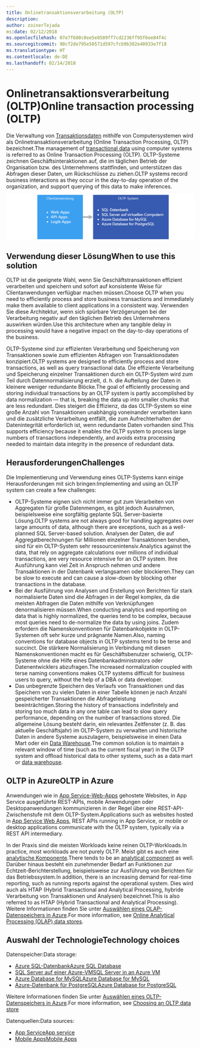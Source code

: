 ```yaml
---
title: Onlinetransaktionsverarbeitung (OLTP)
description: 
author: zoinerTejada
ms:date: 02/12/2018
ms.openlocfilehash: 07e7f680c8ee5e8589ff7cd2236ff95f6ee84f4c
ms.sourcegitcommit: 90cf2de795e50571d597cfcb9b302e48933e7f18
ms.translationtype: HT
ms.contentlocale: de-DE
ms.lasthandoff: 02/14/2018
---
```

# <a name="online-transaction-processing-oltp"></a><span data-ttu-id="036b5-102">Onlinetransaktionsverarbeitung (OLTP)</span><span class="sxs-lookup"><span data-stu-id="036b5-102">Online transaction processing (OLTP)</span></span>

<span data-ttu-id="036b5-103">Die Verwaltung von [Transaktionsdaten](../concepts/transactional-data.md) mithilfe von Computersystemen wird als Onlinetransaktionsverarbeitung (Online Transaction Processing, OLTP) bezeichnet.</span><span class="sxs-lookup"><span data-stu-id="036b5-103">The management of [transactional data](../concepts/transactional-data.md) using computer systems is referred to as Online Transaction Processing (OLTP).</span></span> <span data-ttu-id="036b5-104">OLTP-Systeme zeichnen Geschäftsinteraktionen auf, die im täglichen Betrieb der Organisation bzw. des Unternehmens stattfinden, und unterstützen das Abfragen dieser Daten, um Rückschlüsse zu ziehen.</span><span class="sxs-lookup"><span data-stu-id="036b5-104">OLTP systems record business interactions as they occur in the day-to-day operation of the organization, and support querying of this data to make inferences.</span></span>

![OLTP in Azure](./images/oltp-data-pipeline.png)

## <a name="when-to-use-this-solution"></a><span data-ttu-id="036b5-106">Verwendung dieser Lösung</span><span class="sxs-lookup"><span data-stu-id="036b5-106">When to use this solution</span></span>

<span data-ttu-id="036b5-107">OLTP ist die geeignete Wahl, wenn Sie Geschäftstransaktionen effizient verarbeiten und speichern und sofort auf konsistente Weise für Clientanwendungen verfügbar machen müssen.</span><span class="sxs-lookup"><span data-stu-id="036b5-107">Choose OLTP when you need to efficiently process and store business transactions and immediately make them available to client applications in a consistent way.</span></span> <span data-ttu-id="036b5-108">Verwenden Sie diese Architektur, wenn sich spürbare Verzögerungen bei der Verarbeitung negativ auf den täglichen Betrieb des Unternehmens auswirken würden.</span><span class="sxs-lookup"><span data-stu-id="036b5-108">Use this architecture when any tangible delay in processing would have a negative impact on the day-to-day operations of the business.</span></span>

<span data-ttu-id="036b5-109">OLTP-Systeme sind zur effizienten Verarbeitung und Speicherung von Transaktionen sowie zum effizienten Abfragen von Transaktionsdaten konzipiert.</span><span class="sxs-lookup"><span data-stu-id="036b5-109">OLTP systems are designed to efficiently process and store transactions, as well as query transactional data.</span></span> <span data-ttu-id="036b5-110">Die effiziente Verarbeitung und Speicherung einzelner Transaktionen durch ein OLTP-System wird zum Teil durch Datennormalisierung erzielt, d. h. die Aufteilung der Daten in kleinere weniger redundante Blöcke.</span><span class="sxs-lookup"><span data-stu-id="036b5-110">The goal of efficiently processing and storing individual transactions by an OLTP system is partly accomplished by data normalization &mdash; that is, breaking the data up into smaller chunks that are less redundant.</span></span> <span data-ttu-id="036b5-111">Dies steigert die Effizienz, da das OLTP-System so eine große Anzahl von Transaktionen unabhängig voneinander verarbeiten kann und die zusätzliche Verarbeitung entfällt, die zum Aufrechterhalten der Datenintegrität erforderlich ist, wenn redundante Daten vorhanden sind.</span><span class="sxs-lookup"><span data-stu-id="036b5-111">This supports efficiency because it enables the OLTP system to process large numbers of transactions independently, and avoids extra processing needed to maintain data integrity in the presence of redundant data.</span></span>

## <a name="challenges"></a><span data-ttu-id="036b5-112">Herausforderungen</span><span class="sxs-lookup"><span data-stu-id="036b5-112">Challenges</span></span>
<span data-ttu-id="036b5-113">Die Implementierung und Verwendung eines OLTP-Systems kann einige Herausforderungen mit sich bringen:</span><span class="sxs-lookup"><span data-stu-id="036b5-113">Implementing and using an OLTP system can create a few challenges:</span></span>

- <span data-ttu-id="036b5-114">OLTP-Systeme eignen sich nicht immer gut zum Verarbeiten von Aggregaten für große Datenmengen, es gibt jedoch Ausnahmen, beispielsweise eine sorgfältig geplante SQL Server-basierte Lösung.</span><span class="sxs-lookup"><span data-stu-id="036b5-114">OLTP systems are not always good for handling aggregates over large amounts of data, although there are exceptions, such as a well-planned SQL Server-based solution.</span></span> <span data-ttu-id="036b5-115">Analysen der Daten, die auf Aggregatberechnungen für Millionen einzelner Transaktionen beruhen, sind für ein OLTP-System sehr ressourcenintensiv.</span><span class="sxs-lookup"><span data-stu-id="036b5-115">Analytics against the data, that rely on aggregate calculations over millions of individual transactions, are very resource intensive for an OLTP system.</span></span> <span data-ttu-id="036b5-116">Ihre Ausführung kann viel Zeit in Anspruch nehmen und andere Transaktionen in der Datenbank verlangsamen oder blockieren.</span><span class="sxs-lookup"><span data-stu-id="036b5-116">They can be slow to execute and can cause a slow-down by blocking other transactions in the database.</span></span>
- <span data-ttu-id="036b5-117">Bei der Ausführung von Analysen und Erstellung von Berichten für stark normalisierte Daten sind die Abfragen in der Regel komplex, da die meisten Abfragen die Daten mithilfe von Verknüpfungen denormalisieren müssen.</span><span class="sxs-lookup"><span data-stu-id="036b5-117">When conducting analytics and reporting on data that is highly normalized, the queries tend to be complex, because most queries need to de-normalize the data by using joins.</span></span> <span data-ttu-id="036b5-118">Zudem erfordern die Namenskonventionen für Datenbankobjekte in OLTP-Systemen oft sehr kurze und prägnante Namen.</span><span class="sxs-lookup"><span data-stu-id="036b5-118">Also, naming conventions for database objects in OLTP systems tend to be terse and succinct.</span></span> <span data-ttu-id="036b5-119">Die stärkere Normalisierung in Verbindung mit diesen Namenskonventionen macht es für Geschäftsbenutzer schwierig, OLTP-Systeme ohne die Hilfe eines Datenbankadministrators oder Datenentwicklers abzufragen.</span><span class="sxs-lookup"><span data-stu-id="036b5-119">The increased normalization coupled with terse naming conventions makes OLTP systems difficult for business users to query, without the help of a DBA or data developer.</span></span>
- <span data-ttu-id="036b5-120">Das unbegrenzte Speichern des Verlaufs von Transaktionen und das Speichern von zu vielen Daten in einer Tabelle können je nach Anzahl gespeicherter Transaktionen die Abfrageleistung beeinträchtigen.</span><span class="sxs-lookup"><span data-stu-id="036b5-120">Storing the history of transactions indefinitely and storing too much data in any one table can lead to slow query performance, depending on the number of transactions stored.</span></span> <span data-ttu-id="036b5-121">Die allgemeine Lösung besteht darin, ein relevantes Zeitfenster (z. B. das aktuelle Geschäftsjahr) im OLTP-System zu verwalten und historische Daten in andere Systeme auszulagern, beispielsweise in einen Data Mart oder ein [Data Warehouse](../technology-choices/data-warehouses.md).</span><span class="sxs-lookup"><span data-stu-id="036b5-121">The common solution is to maintain a relevant window of time (such as the current fiscal year) in the OLTP system and offload historical data to other systems, such as a data mart or [data warehouse](../technology-choices/data-warehouses.md).</span></span>

## <a name="oltp-in-azure"></a><span data-ttu-id="036b5-122">OLTP in Azure</span><span class="sxs-lookup"><span data-stu-id="036b5-122">OLTP in Azure</span></span>

<span data-ttu-id="036b5-123">Anwendungen wie in [App Service-Web-Apps](/azure/app-service/app-service-web-overview) gehostete Websites, in App Service ausgeführte REST-APIs, mobile Anwendungen oder Desktopanwendungen kommunizieren in der Regel über eine REST-API-Zwischenstufe mit dem OLTP-System.</span><span class="sxs-lookup"><span data-stu-id="036b5-123">Applications such as websites hosted in [App Service Web Apps](/azure/app-service/app-service-web-overview), REST APIs running in App Service, or mobile or desktop applications communicate with the OLTP system, typically via a REST API intermediary.</span></span>

<span data-ttu-id="036b5-124">In der Praxis sind die meisten Workloads keine reinen OLTP-Workloads.</span><span class="sxs-lookup"><span data-stu-id="036b5-124">In practice, most workloads are not purely OLTP.</span></span> <span data-ttu-id="036b5-125">Meist gibt es auch eine [analytische Komponente](../scenarios/online-analytical-processing.md).</span><span class="sxs-lookup"><span data-stu-id="036b5-125">There tends to be an [analytical component](../scenarios/online-analytical-processing.md) as well.</span></span> <span data-ttu-id="036b5-126">Darüber hinaus besteht ein zunehmender Bedarf an Funktionen zur Echtzeit-Berichterstellung, beispielsweise zur Ausführung von Berichten für das Betriebssystem.</span><span class="sxs-lookup"><span data-stu-id="036b5-126">In addition, there is an increasing demand for real-time reporting, such as running reports against the operational system.</span></span> <span data-ttu-id="036b5-127">Dies wird auch als HTAP (Hybrid Transactional and Analytical Processing, hybride Verarbeitung von Transaktionen und Analysen) bezeichnet.</span><span class="sxs-lookup"><span data-stu-id="036b5-127">This is also referred to as HTAP (Hybrid Transactional and Analytical Processing).</span></span> <span data-ttu-id="036b5-128">Weitere Informationen finden Sie unter [Auswählen eines OLAP-Datenspeichers in Azure](../technology-choices/olap-data-stores.md).</span><span class="sxs-lookup"><span data-stu-id="036b5-128">For more information, see [Online Analytical Processing (OLAP) data stores](../technology-choices/olap-data-stores.md).</span></span>

## <a name="technology-choices"></a><span data-ttu-id="036b5-129">Auswahl der Technologie</span><span class="sxs-lookup"><span data-stu-id="036b5-129">Technology choices</span></span>

<span data-ttu-id="036b5-130">Datenspeicher:</span><span class="sxs-lookup"><span data-stu-id="036b5-130">Data storage:</span></span>

- [<span data-ttu-id="036b5-131">Azure SQL-Datenbank</span><span class="sxs-lookup"><span data-stu-id="036b5-131">Azure SQL Database</span></span>](/azure/sql-database/)
- [<span data-ttu-id="036b5-132">SQL Server auf einer Azure-VM</span><span class="sxs-lookup"><span data-stu-id="036b5-132">SQL Server in an Azure VM</span></span>](/azure/virtual-machines/windows/sql/virtual-machines-windows-sql-server-iaas-overview?toc=%2Fazure%2Fvirtual-machines%2Fwindows%2Ftoc.json)
- [<span data-ttu-id="036b5-133">Azure Database for MySQL</span><span class="sxs-lookup"><span data-stu-id="036b5-133">Azure Database for MySQL</span></span>](/azure/mysql/)
- [<span data-ttu-id="036b5-134">Azure-Datenbank für PostgreSQL</span><span class="sxs-lookup"><span data-stu-id="036b5-134">Azure Database for PostgreSQL</span></span>](/azure/postgresql/)

<span data-ttu-id="036b5-135">Weitere Informationen finden Sie unter [Auswählen eines OLTP-Datenspeichers in Azure](../technology-choices/oltp-data-stores.md).</span><span class="sxs-lookup"><span data-stu-id="036b5-135">For more information, see [Choosing an OLTP data store](../technology-choices/oltp-data-stores.md)</span></span>

<span data-ttu-id="036b5-136">Datenquellen:</span><span class="sxs-lookup"><span data-stu-id="036b5-136">Data sources:</span></span>

- [<span data-ttu-id="036b5-137">App Service</span><span class="sxs-lookup"><span data-stu-id="036b5-137">App service</span></span>](/azure/app-service/)
- [<span data-ttu-id="036b5-138">Mobile Apps</span><span class="sxs-lookup"><span data-stu-id="036b5-138">Mobile Apps</span></span>](/azure/app-service-mobile/)


